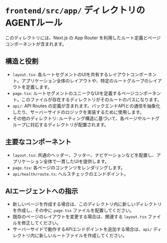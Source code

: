 # `frontend/src/app/` ディレクトリのAGENTルール

このディレクトリには、Next.js の App Router を利用したルート定義とページコンポーネントが含まれます。

## 構造と役割

- `layout.tsx`: 各ルートセグメントのUIを共有するレイアウトコンポーネント。アプリケーション全体のレイアウトや、特定のルートグループのレイアウトを定義します。
- `page.tsx`: ルートセグメントのユニークなUIを定義するページコンポーネント。このファイルが存在するディレクトリがそのルートのパスになります。
- `api/`: API Routes の定義が含まれます。バックエンドAPIとの通信を抽象化したり、サーバーサイドのロジックを実装するために使用します。
- その他のディレクトリ: ルーティング構造に基づいて、各ページやルートグループに対応するディレクトリが配置されます。

## 主要なコンポーネント

- `layout.tsx`: 共通のヘッダー、フッター、ナビゲーションなどを配置し、アプリケーション全体で一貫したUIを提供します。
- `page.tsx`: 各ページのコンテンツをレンダリングします。
- `api/health/route.ts`: ヘルスチェックのエンドポイント。

## AIエージェントへの指示

- 新しいページを作成する場合は、このディレクトリ内に新しいディレクトリを作成し、その中に `page.tsx` ファイルを配置してください。
- 既存のページのレイアウトを変更する場合は、関連する `layout.tsx` ファイルを修正してください。
- サーバーサイドで動作するAPIエンドポイントを追加する場合は、`api/` ディレクトリ内に新しいルートファイルを作成してください。